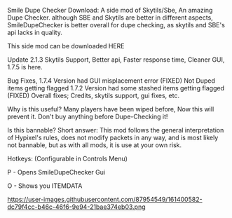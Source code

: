 Smile Dupe Checker Download:
A side mod of Skytils/Sbe, An amazing Dupe Checker. although SBE and Skytils are better in different aspects, SmileDupeChecker is better overall for dupe checking, as skytils and SBE's api lacks in quality.

This side mod can be downloaded HERE

Update 2.1.3
Skytils Support, Better api, Faster response time, Cleaner GUI, 1.7.5 is here.

Bug Fixes, 1.7.4 Version had GUI misplacement error (FIXED) Not Duped items getting flagged 1.7.2 Version had some stashed items getting flagged (FIXED) Overall fixes; Credits, skytils support, gui fixes, etc.

Why is this useful?
Many players have been wiped before, Now this will prevent it. Don't buy anything before Dupe-Checking it!

Is this bannable?
Short answer: This mod follows the general interpretation of Hypixel's rules, does not modify packets in any way, and is most likely not bannable, but as with all mods, it is use at your own risk.

Hotkeys:
(Configurable in Controls Menu)

P - Opens SmileDupeChecker Gui

O - Shows you ITEMDATA

https://user-images.githubusercontent.com/87954549/161400582-dc79f4cc-b46c-46f6-9e94-21bae374eb03.png
